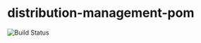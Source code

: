# distribution-management-pom

![Build Status](http://ci.ameesh.net/job/distribution-management-pom/badge/icon?style=plastic)
